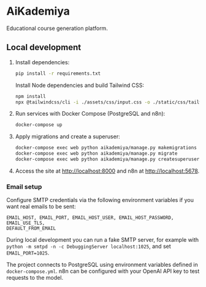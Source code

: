 # AiKademiya

Educational course generation platform.

## Local development

1. Install dependencies:
   ```bash
   pip install -r requirements.txt
   ```
   Install Node dependencies and build Tailwind CSS:
   ```bash
   npm install
   npx @tailwindcss/cli -i ./assets/css/input.css -o ./static/css/tailwind.css
   ```
2. Run services with Docker Compose (PostgreSQL and n8n):
   ```bash
   docker-compose up
   ```
3. Apply migrations and create a superuser:
   ```bash
   docker-compose exec web python aikademiya/manage.py makemigrations
   docker-compose exec web python aikademiya/manage.py migrate
   docker-compose exec web python aikademiya/manage.py createsuperuser
   ```
4. Access the site at <http://localhost:8000> and n8n at <http://localhost:5678>.

### Email setup

Configure SMTP credentials via the following environment variables if you want
real emails to be sent:

```
EMAIL_HOST, EMAIL_PORT, EMAIL_HOST_USER, EMAIL_HOST_PASSWORD, EMAIL_USE_TLS,
DEFAULT_FROM_EMAIL
```

During local development you can run a fake SMTP server, for example with
`python -m smtpd -n -c DebuggingServer localhost:1025`, and set
`EMAIL_PORT=1025`.

The project connects to PostgreSQL using environment variables defined in
`docker-compose.yml`. n8n can be configured with your OpenAI API key to test
requests to the model.
